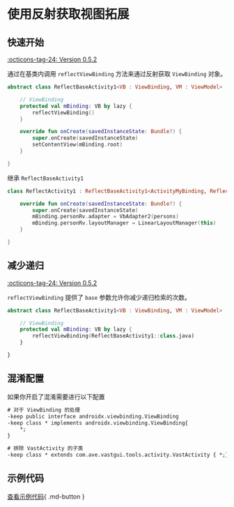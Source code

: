 # 使用反射获取视图拓展

## 快速开始

[:octicons-tag-24: Version 0.5.2](https://sakurajimamaii.github.io/AVE-DOC/version/tools/#052)

通过在基类内调用 `reflectViewBinding` 方法来通过反射获取 `ViewBinding` 对象。

```kotlin
abstract class ReflectBaseActivity1<VB : ViewBinding, VM : ViewModel> : AppCompatActivity() {

    // ViewBinding
    protected val mBinding: VB by lazy {
        reflectViewBinding()
    }

    override fun onCreate(savedInstanceState: Bundle?) {
        super.onCreate(savedInstanceState)
        setContentView(mBinding.root)
    }

}
```

继承 `ReflectBaseActivity1`

```kotlin
class ReflectActivity1 : ReflectBaseActivity1<ActivityMyBinding, ReflectViewModel1>() {

    override fun onCreate(savedInstanceState: Bundle?) {
        super.onCreate(savedInstanceState)
        mBinding.personRv.adapter = VbAdapter2(persons)
        mBinding.personRv.layoutManager = LinearLayoutManager(this)
    }

}
```

## 减少递归

[:octicons-tag-24: Version 0.5.2](https://sakurajimamaii.github.io/AVE-DOC/version/tools/#052)

`reflectViewBinding` 提供了 `base` 参数允许你减少递归检索的次数。

```kotlin
abstract class ReflectBaseActivity1<VB : ViewBinding, VM : ViewModel> : AppCompatActivity() {

    // ViewBinding
    protected val mBinding: VB by lazy {
        reflectViewBinding(ReflectBaseActivity1::class.java)
    }

}
```

## 混淆配置

如果你开启了混淆需要进行以下配置

```xml
# 对于 ViewBinding 的处理
-keep public interface androidx.viewbinding.ViewBinding
-keep class * implements androidx.viewbinding.ViewBinding{
    *;
}

# 排除 VastActivity 的子类
-keep class * extends com.ave.vastgui.tools.activity.VastActivity { *;}
```

## 示例代码

[查看示例代码](https://github.com/SakurajimaMaii/Android-Vast-Extension/blob/develop/app/src/main/kotlin/com/ave/vastgui/app/activity/reflection/ReflectActivity.kt){ .md-button }
